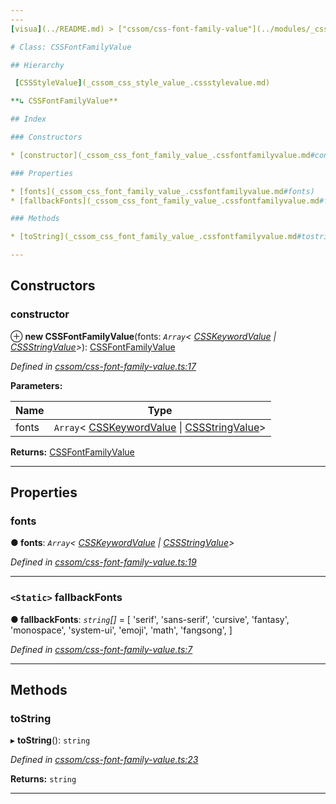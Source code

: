 ```yaml
---
---
[visua](../README.md) > ["cssom/css-font-family-value"](../modules/_cssom_css_font_family_value_.md) > [CSSFontFamilyValue](../classes/_cssom_css_font_family_value_.cssfontfamilyvalue.md)

# Class: CSSFontFamilyValue

## Hierarchy

 [CSSStyleValue](_cssom_css_style_value_.cssstylevalue.md)

**↳ CSSFontFamilyValue**

## Index

### Constructors

* [constructor](_cssom_css_font_family_value_.cssfontfamilyvalue.md#constructor)

### Properties

* [fonts](_cssom_css_font_family_value_.cssfontfamilyvalue.md#fonts)
* [fallbackFonts](_cssom_css_font_family_value_.cssfontfamilyvalue.md#fallbackfonts)

### Methods

* [toString](_cssom_css_font_family_value_.cssfontfamilyvalue.md#tostring)

---
```


## Constructors

<a id="constructor"></a>

###  constructor

⊕ **new CSSFontFamilyValue**(fonts: *`Array`< [CSSKeywordValue](_cssom_css_keyword_value_.csskeywordvalue.md) &#124; [CSSStringValue](_cssom_css_string_value_.cssstringvalue.md)>*): [CSSFontFamilyValue](_cssom_css_font_family_value_.cssfontfamilyvalue.md)

*Defined in [cssom/css-font-family-value.ts:17](https://github.com/umbopepato/visua/blob/221e6a0/src/cssom/css-font-family-value.ts#L17)*

**Parameters:**

| Name | Type |
| ------ | ------ |
| fonts | `Array`< [CSSKeywordValue](_cssom_css_keyword_value_.csskeywordvalue.md) &#124; [CSSStringValue](_cssom_css_string_value_.cssstringvalue.md)> |

**Returns:** [CSSFontFamilyValue](_cssom_css_font_family_value_.cssfontfamilyvalue.md)

___

## Properties

<a id="fonts"></a>

###  fonts

**● fonts**: *`Array`< [CSSKeywordValue](_cssom_css_keyword_value_.csskeywordvalue.md) &#124; [CSSStringValue](_cssom_css_string_value_.cssstringvalue.md)>*

*Defined in [cssom/css-font-family-value.ts:19](https://github.com/umbopepato/visua/blob/221e6a0/src/cssom/css-font-family-value.ts#L19)*

___
<a id="fallbackfonts"></a>

### `<Static>` fallbackFonts

**● fallbackFonts**: *`string`[]* =  [
        'serif',
        'sans-serif',
        'cursive',
        'fantasy',
        'monospace',
        'system-ui',
        'emoji',
        'math',
        'fangsong',
    ]

*Defined in [cssom/css-font-family-value.ts:7](https://github.com/umbopepato/visua/blob/221e6a0/src/cssom/css-font-family-value.ts#L7)*

___

## Methods

<a id="tostring"></a>

###  toString

▸ **toString**(): `string`

*Defined in [cssom/css-font-family-value.ts:23](https://github.com/umbopepato/visua/blob/221e6a0/src/cssom/css-font-family-value.ts#L23)*

**Returns:** `string`

___

